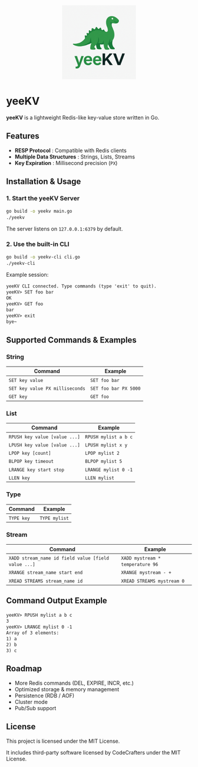 <p align="center">
  <img src="yeeKV_logo_512.png" alt="yeeKV Logo" width="200"/>
</p>


# yeeKV

**yeeKV** is a lightweight Redis-like key-value store written in Go.


## Features

* **RESP Protocol** : Compatible with Redis clients
* **Multiple Data Structures** : Strings, Lists, Streams
* **Key Expiration** : Millisecond precision (`PX`)



## Installation & Usage

### 1. Start the yeeKV Server

```bash
go build -o yeekv main.go
./yeekv
```

The server listens on `127.0.0.1:6379` by default.


### 2. Use the built-in CLI

```bash
go build -o yeekv-cli cli.go
./yeekv-cli
```

Example session:

```
yeeKV CLI connected. Type commands (type 'exit' to quit).
yeeKV> SET foo bar
OK
yeeKV> GET foo
bar
yeeKV> exit
bye~
```

## Supported Commands & Examples

### String

| Command                         | Example               |
| ------------------------------- | --------------------- |
| `SET key value`                 | `SET foo bar`         |
| `SET key value PX milliseconds` | `SET foo bar PX 5000` |
| `GET key`                       | `GET foo`             |


### List

| Command                       | Example              |
| ----------------------------- | -------------------- |
| `RPUSH key value [value ...]` | `RPUSH mylist a b c` |
| `LPUSH key value [value ...]` | `LPUSH mylist x y`   |
| `LPOP key [count]`            | `LPOP mylist 2`      |
| `BLPOP key timeout`           | `BLPOP mylist 5`     |
| `LRANGE key start stop`       | `LRANGE mylist 0 -1` |
| `LLEN key`                    | `LLEN mylist`        |

### Type

| Command    | Example       |
| ---------- | ------------- |
| `TYPE key` | `TYPE mylist` |


### Stream

| Command                                             | Example                          |
| --------------------------------------------------- | -------------------------------- |
| `XADD stream_name id field value [field value ...]` | `XADD mystream * temperature 96` |
| `XRANGE stream_name start end`                      | `XRANGE mystream - +`            |
| `XREAD STREAMS stream_name id`                      | `XREAD STREAMS mystream 0`       |


## Command Output Example

```
yeeKV> RPUSH mylist a b c
3
yeeKV> LRANGE mylist 0 -1
Array of 3 elements:
1) a
2) b
3) c
```


## Roadmap

* More Redis commands (DEL, EXPIRE, INCR, etc.)
* Optimized storage & memory management
* Persistence (RDB / AOF)
* Cluster mode
* Pub/Sub support

## License

This project is licensed under the MIT License.

It includes third-party software licensed by CodeCrafters under the MIT License.